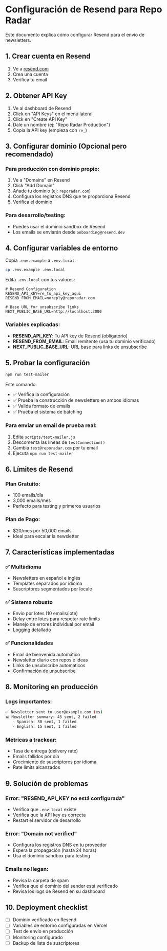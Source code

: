 # Configuración de Resend para Repo Radar

Este documento explica cómo configurar Resend para el envío de newsletters.

## 1. Crear cuenta en Resend

1. Ve a [resend.com](https://resend.com)
2. Crea una cuenta
3. Verifica tu email

## 2. Obtener API Key

1. Ve al dashboard de Resend
2. Click en "API Keys" en el menú lateral
3. Click en "Create API Key"
4. Dale un nombre (ej: "Repo Radar Production")
5. Copia la API key (empieza con `re_`)

## 3. Configurar dominio (Opcional pero recomendado)

### Para producción con dominio propio:
1. Ve a "Domains" en Resend
2. Click "Add Domain" 
3. Añade tu dominio (ej: `reporadar.com`)
4. Configura los registros DNS que te proporciona Resend
5. Verifica el dominio

### Para desarrollo/testing:
- Puedes usar el dominio sandbox de Resend
- Los emails se enviarán desde `onboarding@resend.dev`

## 4. Configurar variables de entorno

Copia `.env.example` a `.env.local`:

```bash
cp .env.example .env.local
```

Edita `.env.local` con tus valores:

```env
# Resend Configuration
RESEND_API_KEY=re_tu_api_key_aqui
RESEND_FROM_EMAIL=noreply@reporadar.com

# Base URL for unsubscribe links
NEXT_PUBLIC_BASE_URL=http://localhost:3000
```

### Variables explicadas:

- **RESEND_API_KEY**: Tu API key de Resend (obligatorio)
- **RESEND_FROM_EMAIL**: Email remitente (usa tu dominio verificado)
- **NEXT_PUBLIC_BASE_URL**: URL base para links de unsubscribe

## 5. Probar la configuración

```bash
npm run test-mailer
```

Este comando:
- ✅ Verifica la configuración
- ✅ Prueba la construcción de newsletters en ambos idiomas
- ✅ Valida formato de emails
- ✅ Prueba el sistema de batching

### Para enviar un email de prueba real:

1. Edita `scripts/test-mailer.js`
2. Descomenta las líneas de `testConnection()`
3. Cambia `test@reporadar.com` por tu email
4. Ejecuta `npm run test-mailer`

## 6. Límites de Resend

### Plan Gratuito:
- 100 emails/día
- 3,000 emails/mes
- Perfecto para testing y primeros usuarios

### Plan de Pago:
- $20/mes por 50,000 emails
- Ideal para escalar la newsletter

## 7. Características implementadas

### ✅ Multiidioma
- Newsletters en español e inglés
- Templates separados por idioma
- Suscriptores segmentados por locale

### ✅ Sistema robusto
- Envío por lotes (10 emails/lote)
- Delay entre lotes para respetar rate limits
- Manejo de errores individual por email
- Logging detallado

### ✅ Funcionalidades
- Email de bienvenida automático
- Newsletter diario con repos e ideas
- Links de unsubscribe automáticos
- Confirmación de unsubscribe

## 8. Monitoring en producción

### Logs importantes:
```bash
✅ Newsletter sent to user@example.com (es)
📊 Newsletter summary: 45 sent, 2 failed
   - Spanish: 30 sent, 1 failed  
   - English: 15 sent, 1 failed
```

### Métricas a trackear:
- Tasa de entrega (delivery rate)
- Emails fallidos por día
- Crecimiento de suscriptores por idioma
- Rate limits alcanzados

## 9. Solución de problemas

### Error: "RESEND_API_KEY no está configurada"
- Verifica que `.env.local` existe
- Verifica que la API key es correcta
- Restart el servidor de desarrollo

### Error: "Domain not verified"  
- Configura los registros DNS en tu proveedor
- Espera la propagación (hasta 24 horas)
- Usa el dominio sandbox para testing

### Emails no llegan:
- Revisa la carpeta de spam
- Verifica que el dominio del sender está verificado
- Revisa los logs de Resend en su dashboard

## 10. Deployment checklist

- [ ] Dominio verificado en Resend
- [ ] Variables de entorno configuradas en Vercel
- [ ] Test de envío en producción
- [ ] Monitoring configurado
- [ ] Backup de lista de suscriptores